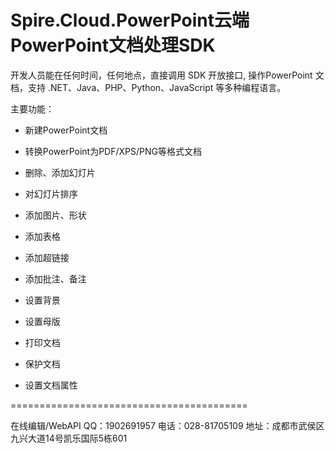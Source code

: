 # Spire.Cloud.PowerPoint云端PowerPoint文档处理SDK

开发人员能在任何时间，任何地点，直接调用 SDK 开放接口, 操作PowerPoint 文档，支持 .NET、Java、PHP、Python、JavaScript 等多种编程语言。

主要功能：

* 新建PowerPoint文档

* 转换PowerPoint为PDF/XPS/PNG等格式文档

* 删除、添加幻灯片

* 对幻灯片排序

* 添加图片、形状

* 添加表格

* 添加超链接

* 添加批注、备注

* 设置背景

* 设置母版

* 打印文档

* 保护文档

* 设置文档属性

=========================================

在线编辑/WebAPI QQ：1902691957
电话：028-81705109
地址：成都市武侯区九兴大道14号凯乐国际5栋601
